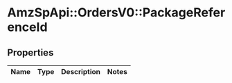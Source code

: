 # AmzSpApi::OrdersV0::PackageReferenceId

## Properties
Name | Type | Description | Notes
------------ | ------------- | ------------- | -------------

